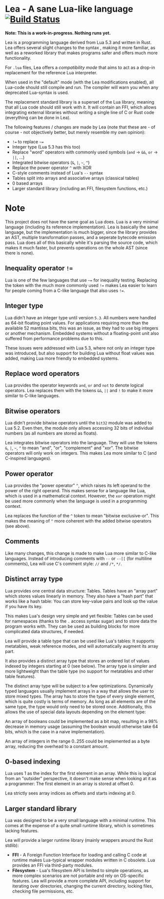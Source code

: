 # Lea - A sane Lua-like language [![Build Status](https://travis-ci.org/jonas-schievink/lea.svg?branch=master)](https://travis-ci.org/jonas-schievink/lea)

**Note: This is a work-in-progress. Nothing runs yet.**

Lea is a programming language derived from Lua 5.3 and written in Rust. Lea offers several slight changes to the syntax , making it more familiar, as well as a reworked library that makes programs safer and offers much more functionality.

For `.lua` files, Lea offers a *compatibility mode* that aims to act as a drop-in replacement for the reference Lua interpreter.

When used in the "default" mode (with the Lea modifications enabled), all Lua-code should still compile and run. The compiler will warn you when any deprecated Lua-syntax is used.

The replacement standard library is a superset of the Lua library, meaning that all Lua code should still work with it. It will contain an FFI, which allows integrating external libraries without writing a single line of C or Rust code (everything can be done in Lea).

The following features / changes are made by Lea (note that these are - of course - not objectively better, but merely resemble my own opinion):

* `!=` to replace `~=`
* Integer type (Lua 5.3 has this too)
* Replace "word" operators with commonly used symbols (`and` -> `&&`, `or` -> `||`, ...)
* Integrated bitwise operators (`&`, `|`, `~`, `^`)
* Replace the power operator `^` with XOR
* C-style comments instead of Lua's `--` syntax
* Tables split into arrays and associative arrays (classical tables)
* 0 based arrays
* Larger standard library (including an FFI, filesystem functions, etc.)

# Note

This project does not have the same goal as Lua does. Lua is a very minimal language (including its reference implementation). Lea is basically the same language, but the implementation is much bigger, since the library provides an AST, multiple transformation passes, and a seperate bytecode emission pass. Lua does all of this basically while it's parsing the source code, which makes it much faster, but prevents operations on the whole AST (since there is none).

## Inequality operator `!=`

Lua is one of the few languages that use `~=` for inequality testing. Replacing the token with the much more commonly used `!=` makes Lea easier to learn for people coming from a C-like language that also uses `!=`.

## Integer type

Lua didn't have an integer type until version `5.3`. All numbers were handled as 64-bit floating point values. For applications requiring more than the available 52 mantissa bits, this was an issue, as they had to use big integers or another mechanism. Embedded systems without a floating-point unit also suffered from performance problems due to this.

These issues were addressed with Lua 5.3, where not only an integer type was introduced, but also support for building Lua without float values was added, making Lua more friendly to embedded systems.

## Replace word operators

Lua provides the operator keywords `and`, `or` and `not` to denote logical operators. Lea replaces them with the tokens `&&`, `||` and `!` to make it more similar to C-like languages.

## Bitwise operators

Lua didn't provide bitwise operators until the `bit32` module was added to Lua 5.2. Even then, the module only allows accessing 32 bits of individual numbers (as all numbers are stored as floats).

Lea integrates bitwise operators into the language. They will use the tokens `&`, `|`, `~`, `^` to mean "and", "or", "complement" and "xor". The bitwise operators will only work on integers. This makes Lea more similar to C (and C-inspired languages).

## Power operator

Lua provides the "power operator" `^`, which raises its left operand to the power of the right operand. This makes sense for a language like Lua, which is used in a mathematical context. However, the `xor` operation might be used more commonly when the language is used in a programming context.

Lea replaces the function of the `^` token to mean "bitwise exclusive-or". This makes the meaning of `^` more coherent with the added bitwise operators (see above).

## Comments

Like many changes, this change is made to make Lua more similar to C-like languages. Instead of introducing comments with `--` or `--[[` (for multiline comments), Lea will use C's comment style: `//` and `/*`, `*/`.

## Distinct array type

Lua provides one central data structure: Tables. Tables have an "array part" which stores values linearly in memory. They also have a "hash part" that works like a hash table: You can store key-value pairs and look up the value if you have its key.

This makes Lua's design very simple and yet flexible: Tables can be used for namespaces (thanks to the `.` access syntax sugar) and to store data the program works with. They can be used as building blocks for more complicated data structures, if needed.

Lea will provide a table type that can be used like Lua's tables: It supports metatables, weak reference modes, and will automatically augment its array part.

It also provides a distinct array type that stores an ordered list of values indexed by integers starting at 0 (see below). The array type is simpler and more lightweight than the table type (no support for metatables and other table features).

The distinct array type will be subject to a few optimizations. Dynamically typed languages usually implement arrays in a way that allows the user to store mixed types. The array has to store the type of every single element, which is quite costly is terms of memory. As long as all elements are of the same type, the type would only need to be stored once. Additionally, this allows the use of special data layouts depending on the element type:

An array of booleans could be implemented as a bit map, resulting in a 98% decrease in memory usage (assuming the boolean would otherwise take 64 bits, which is the case in a naive implementation).

An array of integers in the range 0..255 could be implemented as a byte array, reducing the overhead to a constant amount.

## 0-based indexing

Lua uses 1 as the index for the first element in an array. While this is logical from an "outsider" perspective, it doesn't make sense when looking at it as a programmer: The first element in an array is stored at offset 0.

Lea strictly sees array indices as offsets and starts indexing at 0.

## Larger standard library

Lua was designed to be a very small language with a minimal runtime. This comes at the expense of a quite small runtime library, which is sometimes lacking features.

Lea will provide a larger runtime library (mainly wrappers around the Rust stdlib):
* **FFI** - A Foreign Function Interface for loading and calling C code at runtime makes Lua-typical wrapper modules written in C obsolete. Lua provides an FFI via third-party modules.
* **Filesystem** - Lua's filesystem API is limited to simple operations, as more complex scenarios are not portable and rely on OS-specific features. Lea will provide a more complete API, including support for iterating over directories, changing the current directory, locking files, checking file permissions, etc.
